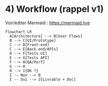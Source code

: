 # 4) Workflow (rappel v1)
Voir/éditer Mermaid : https://mermaid.live
```mermaid
flowchart LR
  A[Architecture] --> B[User Flows]
  B --> C[UI/Prototype]
  C --> D[Front-end]
  C --> E[Back-end/APIs]
  D --> F[Tests UI]
  E --> G[Tests API]
  F --> H[QA/Perf]
  G --> H
  H --> I{OK ?}
  I -- Non --> B
  I -- Oui --> J[Livrable + Doc]
```
